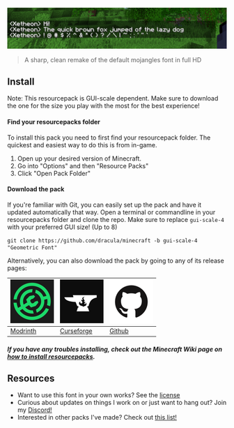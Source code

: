 ![Title](./title.png)
> A sharp, clean remake of the default mojangles font in full HD

## Install

Note: This resourcepack is GUI-scale dependent. Make sure to download the one for the size you play with the most for the best experience!

#### Find your resourcepacks folder

To install this pack you need to first find your resourcepack folder. The quickest and easiest way to do this is from in-game.

1. Open up your desired version of Minecraft.
2. Go into "Options" and then "Resource Packs"
3. Click "Open Pack Folder"

#### Download the pack

If you're familiar with Git, you can easily set up the pack and have it updated automatically that way. Open a terminal or commandline in your resourcepacks folder and clone the repo. Make sure to replace `gui-scale-4` with your preferred GUI size! (Up to 8)

    git clone https://github.com/dracula/minecraft -b gui-scale-4 "Geometric Font"

Alternatively, you can also download the pack by going to any of its release pages:

| [![Modrinth](./images/modrinth.png)](https://modrinth.com/resourcepack/geometric-font) | [![Curseforge](./images/curseforge.png)](https://www.curseforge.com/minecraft/texture-packs/geometric-font) | [![Github](./images/github.png)](https://github.com/xetheon/mc-geometric-font/releases) |
| --- | --- | --- |
| [Modrinth](https://modrinth.com/resourcepack/geometric-font) | [Curseforge](https://www.curseforge.com/minecraft/texture-packs/geometric-font) | [Github](https://github.com/xetheon/mc-geometric-font/releases) |

##### If you have any troubles installing, check out the Minecraft Wiki page on [how to install resourcepacks](https://minecraft.fandom.com/wiki/Tutorials/Loading_a_resource_pack).

## Resources

- Want to use this font in your own works? See the [license](https://github.com/Xetheon/mc-geometric-font/blob/main/LICENSE.md)
- Curious about updates on things I work on or just want to hang out? Join my [Discord!](https://discord.gg/3gtNAQgv2G)
- Interested in other packs I've made? Check out [this list!](https://gist.github.com/Xetheon/c3d677e0762658f8d79cf05e2c6e65ff)
